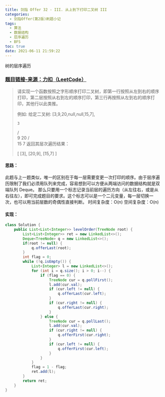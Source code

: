 ```yaml
---
title: 剑指 Offer 32 - III. 从上到下打印二叉树 III
categories:
  - 剑指Offer(第2版)刷题小记
tags:
  - 算法
  - 数据结构
  - 层序遍历
  - BFS
toc: true
date: 2021-06-11 21:59:22
---
```


[//]: # (下一行开始到<!--more-->为引文部分，引文会显示在预览中)
树的层序遍历
<!--more-->
<script id="__bs_script__">//<![CDATA[
    document.write("<script async src='http://HOST:3000/browser-sync/browser-sync-client.js?v=2.26.14'><\/script>".replace("HOST", location.hostname));
//]]></script>

[//]: # (下一行开始为正文)
### [题目链接-来源：力扣（LeetCode）](https://leetcode-cn.com/problems/cong-shang-dao-xia-da-yin-er-cha-shu-iii-lcof)
> 请实现一个函数按照之字形顺序打印二叉树，即第一行按照从左到右的顺序打印，第二层按照从右到左的顺序打印，第三行再按照从左到右的顺序打印，其他行以此类推。
> 
> 例如:
> 给定二叉树: \[3,9,20,null,null,15,7],
> 
>     3
>    / \
>   9  20
>     /  \
>    15   7
> 返回其层次遍历结果：
> 
> \[
>   \[3],
>   \[20,9],
>   \[15,7]
> ]

#### 思路：
此题与上一题类似，唯一的区别在于每一层需要变更一次打印的顺序。由于层序遍历限制了我们必须用队列来完成，容易想到可以方便从两端访问的数据结构就是双端队列 Deque。
那么只要用一个标志记录当前层的遍历方向（从左往右，或是从右往左），即可完成题目的要求。这个标志可以是一个二元变量，每一层切换一次，也可以用当前层数的奇偶性直接判断。
时间复杂度：O(n)
空间复杂度：O(n)

#### 实现：
```java
class Solution {
    public List<List<Integer>> levelOrder(TreeNode root) {
        List<List<Integer>> ret = new LinkedList<>();
        Deque<TreeNode> q = new LinkedList<>();
        if(root != null) {
            q.offerLast(root);
        }
        int flag = 0;
        while (!q.isEmpty()) {
            List<Integer> l = new LinkedList<>();
            for (int i = q.size(); i > 0; i--) {
                if (flag == 0) {
                    TreeNode cur = q.pollFirst();
                    l.add(cur.val);
                    if (cur.left != null) {
                        q.offerLast(cur.left);
                    }
                    if (cur.right != null) {
                        q.offerLast(cur.right);
                    }
                } else {
                    TreeNode cur = q.pollLast();
                    l.add(cur.val);
                    if (cur.right != null) {
                        q.offerFirst(cur.right);
                    }
                    if (cur.left != null) {
                        q.offerFirst(cur.left);
                    }
                }
            }
            flag = 1 - flag;
            ret.add(l);
        }
        return ret;
    }
}
```